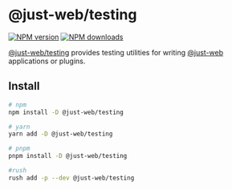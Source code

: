 # @just-web/testing

[![NPM version][npm-image]][npm-url]
[![NPM downloads][downloads-image]][downloads-url]

[@just-web/testing] provides testing utilities for writing [@just-web] applications or plugins.

## Install

```sh
# npm
npm install -D @just-web/testing

# yarn
yarn add -D @just-web/testing

# pnpm
pnpm install -D @just-web/testing

#rush
rush add -p --dev @just-web/testing
```

[@just-web]: https://github.com/justland/just-web
[@just-web/testing]: https://github.com/justland/just-web/tree/main/tools/testing
[downloads-image]: https://img.shields.io/npm/dm/@just-web/testing.svg?style=flat
[downloads-url]: https://npmjs.org/package/@just-web/testing
[npm-image]: https://img.shields.io/npm/v/@just-web/testing.svg?style=flat
[npm-url]: https://npmjs.org/package/@just-web/testing
